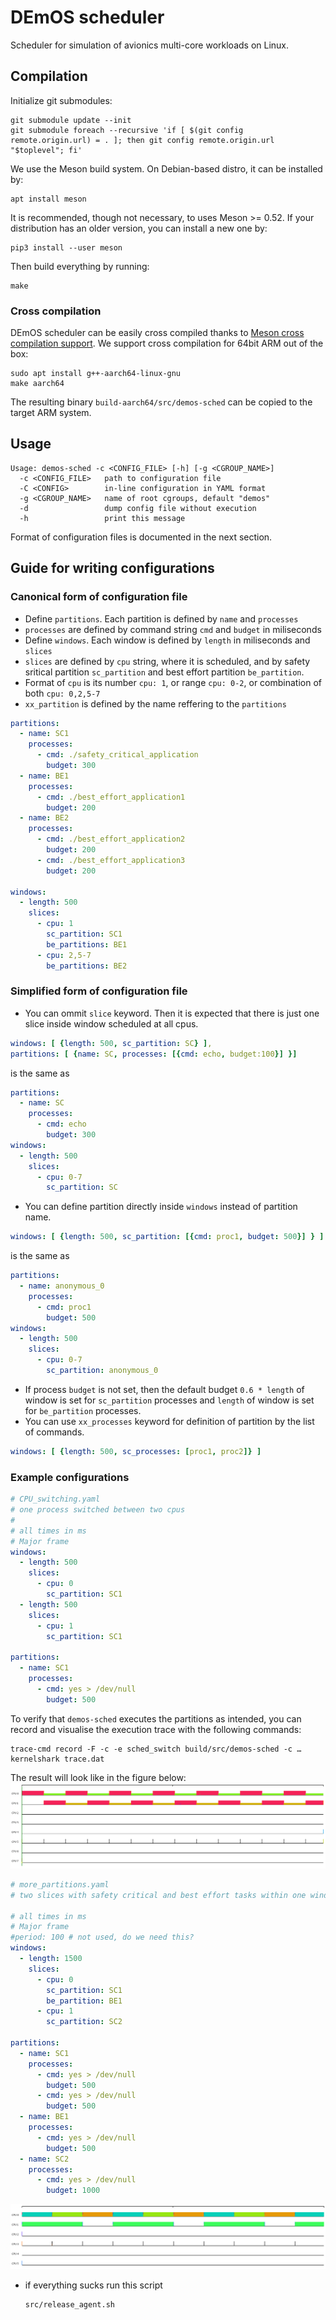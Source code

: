 # DEmOS scheduler

Scheduler for simulation of avionics multi-core workloads on Linux.

## Compilation

Initialize git submodules:

    git submodule update --init
    git submodule foreach --recursive 'if [ $(git config remote.origin.url) = . ]; then git config remote.origin.url "$toplevel"; fi'

We use the Meson build system. On Debian-based distro, it can be
installed by:

    apt install meson

It is recommended, though not necessary, to uses Meson >= 0.52. If
your distribution has an older version, you can install a new one by:

    pip3 install --user meson

Then build everything by running:

    make

### Cross compilation

DEmOS scheduler can be easily cross compiled thanks to [Meson cross
compilation support][cross]. We support cross compilation for 64bit
ARM out of the box:

    sudo apt install g++-aarch64-linux-gnu
	make aarch64

The resulting binary `build-aarch64/src/demos-sched` can be copied to
the target ARM system.

[cross]: https://mesonbuild.com/Cross-compilation.html

## Usage

    Usage: demos-sched -c <CONFIG_FILE> [-h] [-g <CGROUP_NAME>]
      -c <CONFIG_FILE>   path to configuration file
      -C <CONFIG>        in-line configuration in YAML format
      -g <CGROUP_NAME>   name of root cgroups, default "demos"
      -d                 dump config file without execution
      -h                 print this message


Format of configuration files is documented in the next section.

## Guide for writing configurations

### Canonical form of configuration file

- Define `partitions`. Each partition is defined by `name` and `processes`
- `processes` are defined by command string `cmd` and `budget` in miliseconds
- Define `windows`. Each window is defined by `length` in miliseconds and `slices`
- `slices` are defined by `cpu` string, where it is scheduled, and by safety sritical partition `sc_partition` and best effort partition `be_partition`.
- Format of `cpu` is its number `cpu: 1`, or range `cpu: 0-2`, or combination of both `cpu: 0,2,5-7`
- `xx_partition` is defined by the name reffering to the `partitions`

``` yaml
partitions:
  - name: SC1
    processes:
      - cmd: ./safety_critical_application
        budget: 300
  - name: BE1
    processes:
      - cmd: ./best_effort_application1
        budget: 200
  - name: BE2
    processes:
      - cmd: ./best_effort_application2
        budget: 200
      - cmd: ./best_effort_application3
        budget: 200
        
windows:
  - length: 500
    slices:
      - cpu: 1
        sc_partition: SC1
        be_partitions: BE1
      - cpu: 2,5-7
        be_partitions: BE2
```

### Simplified form of configuration file

- You can ommit `slice` keyword. Then it is expected that there is just one slice inside window scheduled at all cpus.

``` yaml
windows: [ {length: 500, sc_partition: SC} ],
partitions: [ {name: SC, processes: [{cmd: echo, budget:100}] }]
```

is the same as

``` yaml
partitions:
  - name: SC
    processes:
      - cmd: echo
        budget: 300
windows:
  - length: 500
    slices:
      - cpu: 0-7
        sc_partition: SC
```

- You can define partition directly inside `windows` instead of partition name.

``` yaml
windows: [ {length: 500, sc_partition: [{cmd: proc1, budget: 500}] } ]
```

is the same as

``` yaml
partitions:
  - name: anonymous_0
    processes:
      - cmd: proc1
        budget: 500
windows:
  - length: 500
    slices:
      - cpu: 0-7
        sc_partition: anonymous_0
```

- If process `budget` is not set, then the default budget `0.6 * length` of window is set for `sc_partition` processes and `length` of window is set for `be_partition` processes.
- You can use `xx_processes` keyword for definition of partition by the list of commands.

``` yaml
windows: [ {length: 500, sc_processes: [proc1, proc2]} ]
```


### Example configurations

``` yaml
# CPU_switching.yaml
# one process switched between two cpus
#
# all times in ms
# Major frame
windows:
  - length: 500
    slices:
      - cpu: 0
        sc_partition: SC1
  - length: 500
    slices:
      - cpu: 1
        sc_partition: SC1

partitions:
  - name: SC1
    processes:
      - cmd: yes > /dev/null
        budget: 500
```

To verify that `demos-sched` executes the partitions as intended, you
can record and visualise the execution trace with the following
commands:

    trace-cmd record -F -c -e sched_switch build/src/demos-sched -c …
    kernelshark trace.dat

The result will look like in the figure below:
![](./test_config/CPU_switching.png)

``` yaml
# more_partitions.yaml
# two slices with safety critical and best effort tasks within one window

# all times in ms
# Major frame
#period: 100 # not used, do we need this?
windows:
  - length: 1500
    slices:
      - cpu: 0
        sc_partition: SC1
        be_partition: BE1
      - cpu: 1
        sc_partition: SC2

partitions:
  - name: SC1
    processes:
      - cmd: yes > /dev/null
        budget: 500
      - cmd: yes > /dev/null
        budget: 500
  - name: BE1
    processes:
      - cmd: yes > /dev/null
        budget: 500
  - name: SC2
    processes:
      - cmd: yes > /dev/null
        budget: 1000
```

![](./test_config/more_partitions.png)

- if everything sucks run this script
    ```
    src/release_agent.sh
    ```

